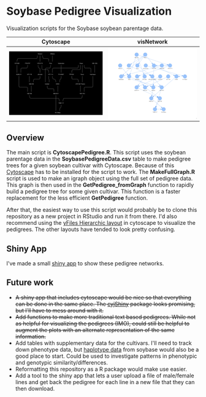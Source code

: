 # Soybase Pedigree Visualization  
Visualization scripts for the Soybase soybean parentage data.

Cytoscape             |  visNetwork
:-------------------------:|:-------------------------:
![Example Cytoscape pedigree](./Images/ExampleNetwork.svg)  |  ![Example visNetwork pedigree](./Images/VisNetworkExample.png)


## Overview  
The main script is **CytoscapePedigree.R**. This script uses the soybean parentage data in the **SoybasePedigreeData.csv** table to  make pedigree trees for a given soybean cultivar with Cytoscape. Because of this [Cytoscape](https://cytoscape.org/) has to be installed for the script to work. The **MakeFullGraph.R** script is used to make an igraph object using the full set of pedigree data. This graph is then used in the **GetPedigree_fromGraph** function to rapidly build a pedigree tree for some given cultivar. This function is a faster replacement for the less efficient **GetPedigree** function.

After that, the easiest way to use this script would probably be to clone this repository as a new project in RStudio and run it from there. I'd also recommend using the [yFiles Hierarchic layout](http://manual.cytoscape.org/en/stable/Navigation_and_Layout.html#yfiles-layouts) in cytoscape to visualize the pedigrees. The other layouts have tended to look pretty confusing. 

## Shiny App
I've made a small [shiny app](https://jhgb5.shinyapps.io/pedigreenetwork/) to show these pedigree networks.  

## Future work  
- ~~A shiny app that includes cytoscape would be nice so that everything can be done in the same place. The [cyjShiny](https://github.com/cytoscape/cyjShiny) package looks promising, but I'll have to mess around with it.~~   
- ~~Add functions to make more traditional text based pedigrees. While not as helpful for visualizing the pedigrees (IMO), could still be helpful to augment the plots with an alternate representation of the same information.~~
- Add tables with supplementary data for the cultivars. I'll need to track down phenotype data, but [haplotype data](https://soybase.org/snps/index.php#dltable) from soybase would also be a good place to start. Could be used to investigate patterns in phenotypic and genotypic similarity/differences. 
- Reformatting this repository as a R package would make use easier. 
- Add a tool to the shiny app that lets a user upload a file of male/female lines and get back the pedigree for each line in a new file that they can then download.  

